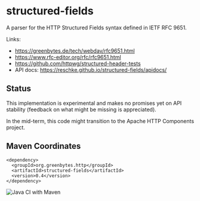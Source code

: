 # structured-fields
A parser for the HTTP Structured Fields syntax defined in IETF RFC 9651.

Links:

- https://greenbytes.de/tech/webdav/rfc9651.html
- https://www.rfc-editor.org/rfc/rfc9651.html
- https://github.com/httpwg/structured-header-tests
- API docs: https://reschke.github.io/structured-fields/apidocs/

## Status

This implementation is experimental and makes no promises yet on API stability
(feedback on what might be missing is appreciated).

In the mid-term, this code might transition to the Apache HTTP Components project.

## Maven Coordinates

    <dependency>
      <groupId>org.greenbytes.http</groupId>
      <artifactId>structured-fields</artifactId>
      <version>0.4</version>
    </dependency>


![Java CI with Maven](https://github.com/reschke/structured-fields/workflows/Java%20CI%20with%20Maven/badge.svg)
